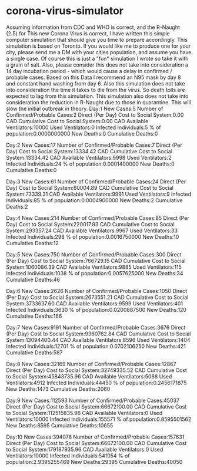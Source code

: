 # corona-virus-simulator

Assuming information from CDC and WHO is correct, and the R-Naught (2.5) for This new Corona Virus is correct, I have written this simple computer simulation that should give you time to prepare accordingly. This simulation is based on Toronto. If you would like me to produce one for your city, please send me a DM with your cities population, and assume you have a single case. Of course this is just a "fun" simulation I wrote so take it with a grain of salt. Also, please consider this does not take into consideration a 14 day incubation period - which would cause a delay in confirmed / probable cases. Based on this Data I recommend an N95 mask by day 8 and constant hand washing from day 6. Also this simulation does not take into consideration the time it takes to die from the virus. So death tolls are expected to lag from this simulation. This simulation also does not take into consideration the reduction in R-Naught due to those in quarantine. This will slow the initial outbreak in theory. 
Day:1
New Cases:5
Number of Confirmed/Probable Cases:2
Direct (Per Day) Cost to Social System:0.00 CAD
Cumulative Cost to Social System:0.00 CAD
Available Ventilators:10000
Used Ventilators:0
Infected Individuals:5
% of population:0.0000000000
New Deaths:0
Cumulative Deaths:0

Day:2
New Cases:17
Number of Confirmed/Probable Cases:7
Direct (Per Day) Cost to Social System:13334.42 CAD
Cumulative Cost to Social System:13334.42 CAD
Available Ventilators:9998
Used Ventilators:2
Infected Individuals:24
% of population:0.0001400000
New Deaths:0
Cumulative Deaths:0

Day:3
New Cases:61
Number of Confirmed/Probable Cases:24
Direct (Per Day) Cost to Social System:60004.89 CAD
Cumulative Cost to Social System:73339.31 CAD
Available Ventilators:9991
Used Ventilators:9
Infected Individuals:85
% of population:0.0004900000
New Deaths:2
Cumulative Deaths:2

Day:4
New Cases:214
Number of Confirmed/Probable Cases:85
Direct (Per Day) Cost to Social System:220017.93 CAD
Cumulative Cost to Social System:293357.24 CAD
Available Ventilators:9967
Used Ventilators:33
Infected Individuals:298
% of population:0.0016750000
New Deaths:10
Cumulative Deaths:12

Day:5
New Cases:750
Number of Confirmed/Probable Cases:300
Direct (Per Day) Cost to Social System:766729.15 CAD
Cumulative Cost to Social System:1060086.39 CAD
Available Ventilators:9885
Used Ventilators:115
Infected Individuals:1038
% of population:0.0057625000
New Deaths:34
Cumulative Deaths:46

Day:6
New Cases:2626
Number of Confirmed/Probable Cases:1050
Direct (Per Day) Cost to Social System:2673551.21 CAD
Cumulative Cost to Social System:3733637.60 CAD
Available Ventilators:9599
Used Ventilators:401
Infected Individuals:3630
% of population:0.0200887500
New Deaths:120
Cumulative Deaths:166

Day:7
New Cases:9191
Number of Confirmed/Probable Cases:3676
Direct (Per Day) Cost to Social System:9360762.84 CAD
Cumulative Cost to Social System:13094400.44 CAD
Available Ventilators:8596
Used Ventilators:1404
Infected Individuals:12701
% of population:0.0702106250
New Deaths:421
Cumulative Deaths:587

Day:8
New Cases:32169
Number of Confirmed/Probable Cases:12867
Direct (Per Day) Cost to Social System:32749335.52 CAD
Cumulative Cost to Social System:45843735.96 CAD
Available Ventilators:5088
Used Ventilators:4912
Infected Individuals:44450
% of population:0.2456171875
New Deaths:1473
Cumulative Deaths:2060

Day:9
New Cases:112593
Number of Confirmed/Probable Cases:45037
Direct (Per Day) Cost to Social System:66672100.00 CAD
Cumulative Cost to Social System:112515835.96 CAD
Available Ventilators:0
Used Ventilators:10000
Infected Individuals:155571
% of population:0.8595501562
New Deaths:8595
Cumulative Deaths:10655


Day:10
New Cases:394078
Number of Confirmed/Probable Cases:157631
Direct (Per Day) Cost to Social System:66672100.00 CAD
Cumulative Cost to Social System:179187935.96 CAD
Available Ventilators:0
Used Ventilators:10000
Infected Individuals:541054
% of population:2.9395255469
New Deaths:29395
Cumulative Deaths:40050
